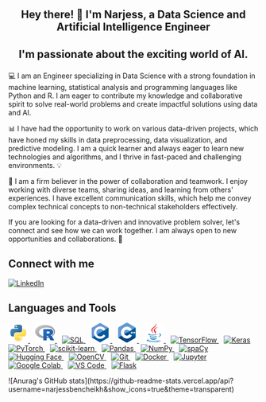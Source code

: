 

<!--
**narjessbencheikh/narjessbencheikh** is a ✨ _special_ ✨ repository because its `README.md` (this file) appears on your GitHub profile.

Here are some ideas to get you started:

- 🔭 I’m currently working on ...
- 🌱 I’m currently learning ...
- 👯 I’m looking to collaborate on ...
- 🤔 I’m looking for help with ...
- 💬 Ask me about ...
- 📫 How to reach me: ...
- 😄 Pronouns: ...
- ⚡ Fun fact: ...
-->
##  <p align="center"> Hey there! 👋 I'm Narjess, a Data Science and Artificial Intelligence Engineer </p>
##   <p align="center"> I'm passionate about the exciting world of AI. </p>

💻 I am an Engineer specializing in Data Science with a strong foundation in machine learning, statistical analysis and programming languages like Python and R.
I am eager to contribute my knowledge and collaborative spirit to solve real-world problems and create impactful solutions using data and AI.

📊 I have had the opportunity to work on various data-driven projects, which have honed my skills in data preprocessing, data visualization, and predictive modeling. I am a quick learner and always eager to learn new technologies and algorithms, and I thrive in fast-paced and challenging environments. 💡

🤝 I am a firm believer in the power of collaboration and teamwork. I enjoy working with diverse teams, sharing ideas, and learning from others' experiences. I have excellent communication skills, which help me convey complex technical concepts to non-technical stakeholders effectively. 

If you are looking for a data-driven and innovative problem solver, let's connect and see how we can work together. I am always open to new opportunities and collaborations. 🚀

## Connect with me

 <a href="https://www.linkedin.com/in/narjess-iben-cheikh/" target="_blank">
    <img src="https://www.vectorlogo.zone/logos/linkedin/linkedin-icon.svg" alt="LinkedIn" width="40" height="40" />
</a>

## Languages and Tools

  <!-- Python -->
  <a href="https://www.python.org/" target="_blank" style="margin-right: 10px;">
    <img src="https://raw.githubusercontent.com/devicons/devicon/master/icons/python/python-original.svg" alt="Python" width="40" height="40"/>
  </a>
  <!-- R -->
  <a href="https://www.r-project.org/" target="_blank" style="margin-right: 10px;">
    <img src="https://raw.githubusercontent.com/devicons/devicon/master/icons/r/r-original.svg" alt="R" width="40" height="40"/>
  </a>
  <!-- SQL -->
  <a href="https://www.mysql.com/" target="_blank" style="margin-right: 10px;">
    <img src="https://www.vectorlogo.zone/logos/mysql/mysql-icon.svg" alt="SQL" width="40" height="40"/>
  </a>
  <!-- C -->
<a href="https://www.cprogramming.com/" target="_blank" style="margin-right: 10px;">
  <img src="https://raw.githubusercontent.com/devicons/devicon/master/icons/c/c-original.svg" alt="C" width="40" height="40"/>
</a>
<!-- C++ -->
<a href="https://www.cplusplus.com/" target="_blank" style="margin-right: 10px;">
  <img src="https://raw.githubusercontent.com/devicons/devicon/master/icons/cplusplus/cplusplus-original.svg" alt="C++" width="40" height="40"/>
</a>

  <!-- Java -->
  <a href="https://www.java.com/" target="_blank" style="margin-right: 10px;">
    <img src="https://raw.githubusercontent.com/devicons/devicon/master/icons/java/java-original.svg" alt="Java" width="40" height="40"/>
  </a>
  <!-- TensorFlow -->
  <a href="https://www.tensorflow.org/" target="_blank" style="margin-right: 10px;">
    <img src="https://www.vectorlogo.zone/logos/tensorflow/tensorflow-icon.svg" alt="TensorFlow" width="40" height="40"/>
  </a>
  <!-- Keras -->
  <a href="https://keras.io/" target="_blank" style="margin-right: 10px;">
    <img src="https://upload.wikimedia.org/wikipedia/commons/a/ae/Keras_logo.svg" alt="Keras" width="40" height="40"/>
  </a>
  <!-- PyTorch -->
  <a href="https://pytorch.org/" target="_blank" style="margin-right: 10px;">
    <img src="https://www.vectorlogo.zone/logos/pytorch/pytorch-icon.svg" alt="PyTorch" width="40" height="40"/>
  </a>
  <!-- Scikit-learn -->
  <a href="https://scikit-learn.org/" target="_blank" style="margin-right: 10px;">
    <img src="https://upload.wikimedia.org/wikipedia/commons/0/05/Scikit_learn_logo_small.svg" alt="scikit-learn" width="40" height="40"/>
  </a>
  <!-- Pandas -->
  <a href="https://pandas.pydata.org/" target="_blank" style="margin-right: 10px;">
    <img src="https://upload.wikimedia.org/wikipedia/commons/e/ed/Pandas_logo.svg" alt="Pandas" width="40" height="40"/>
  </a>
  <!-- NumPy -->
  <a href="https://numpy.org/" target="_blank" style="margin-right: 10px;">
    <img src="https://upload.wikimedia.org/wikipedia/commons/3/31/NumPy_logo_2020.svg" alt="NumPy" width="40" height="40"/>
  </a>
  <!-- spaCy -->
  <a href="https://spacy.io/" target="_blank" style="margin-right: 10px;">
    <img src="https://upload.wikimedia.org/wikipedia/commons/8/88/SpaCy_logo.svg" alt="spaCy" width="40" height="40"/>
  </a>
  <!-- Hugging Face -->
  <a href="https://huggingface.co/" target="_blank" style="margin-right: 10px;">
    <img src="https://huggingface.co/front/assets/huggingface_logo.svg" alt="Hugging Face" width="40" height="40"/>
  </a>
  <!-- OpenCV -->
  <a href="https://opencv.org/" target="_blank" style="margin-right: 10px;">
    <img src="https://www.vectorlogo.zone/logos/opencv/opencv-icon.svg" alt="OpenCV" width="40" height="40"/>
  </a>
  <!-- Git -->
  <a href="https://git-scm.com/" target="_blank" style="margin-right: 10px;">
    <img src="https://www.vectorlogo.zone/logos/git-scm/git-scm-icon.svg" alt="Git" width="40" height="40"/>
  </a>
  <!-- Docker -->
  <a href="https://www.docker.com/" target="_blank" style="margin-right: 10px;">
    <img src="https://www.vectorlogo.zone/logos/docker/docker-icon.svg" alt="Docker" width="40" height="40"/>
  </a>
  <!-- Jupyter -->
  <a href="https://jupyter.org/" target="_blank" style="margin-right: 10px;">
    <img src="https://upload.wikimedia.org/wikipedia/commons/3/38/Jupyter_logo.svg" alt="Jupyter" width="40" height="40"/>
  </a>
  <!-- Google Colab -->
  <a href="https://colab.research.google.com/" target="_blank" style="margin-right: 10px;">
    <img src="https://upload.wikimedia.org/wikipedia/commons/thumb/d/d0/Google_Colaboratory_SVG_Logo.svg/512px-Google_Colaboratory_SVG_Logo.svg.png" alt="Google Colab" width="40" height="40"/>
  </a>
  <!-- VS Code -->
  <a href="https://code.visualstudio.com/" target="_blank" style="margin-right: 10px;">
    <img src="https://img.icons8.com/fluent/48/000000/visual-studio-code-2019.png" alt="VS Code" width="40" height="40"/>
  </a>
 <!-- Flask -->
  <a href="https://flask.palletsprojects.com/" target="_blank" style="margin-right: 10px;">
    <img src="https://www.vectorlogo.zone/logos/pocoo_flask/pocoo_flask-icon.svg" alt="Flask" width="40" height="40"/>
  </a>
<p> ![Anurag's GitHub stats](https://github-readme-stats.vercel.app/api?username=narjessbencheikh&show_icons=true&theme=transparent) </p>


